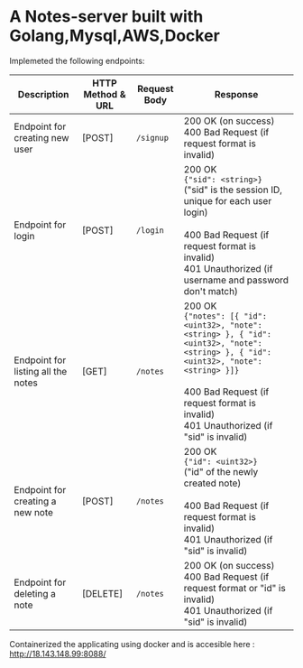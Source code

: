 # A Notes-server built with Golang,Mysql,AWS,Docker

Implemeted the following endpoints:

| Description                            | HTTP Method & URL | Request Body                                               | Response                                                   |
|----------------------------------------|-------------------|------------------------------------------------------------|------------------------------------------------------------|
| Endpoint for creating new user          | [POST]            | `/signup`                                                  | 200 OK (on success)<br>400 Bad Request (if request format is invalid) |
| Endpoint for login                     | [POST]            | `/login`                                                   | 200 OK<br>`{"sid": <string>}`<br>("sid" is the session ID, unique for each user login)<br><br>400 Bad Request (if request format is invalid)<br>401 Unauthorized (if username and password don't match) |
| Endpoint for listing all the notes      | [GET]             | `/notes`                                                   | 200 OK<br>`{"notes": [{ "id": <uint32>, "note": <string> }, { "id": <uint32>, "note": <string> }, { "id": <uint32>, "note": <string> }]}`<br><br>400 Bad Request (if request format is invalid)<br>401 Unauthorized (if "sid" is invalid) |
| Endpoint for creating a new note        | [POST]            | `/notes`                                                   | 200 OK<br>`{"id": <uint32>}`<br>("id" of the newly created note)<br><br>400 Bad Request (if request format is invalid)<br>401 Unauthorized (if "sid" is invalid) |
| Endpoint for deleting a note            | [DELETE]          | `/notes`                                                   | 200 OK (on success)<br>400 Bad Request (if request format or "id" is invalid)<br>401 Unauthorized (if "sid" is invalid) |

Containerized the applicating using docker and is accesible here : http://18.143.148.99:8088/
